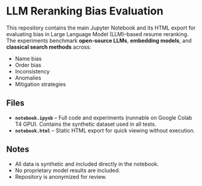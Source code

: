 # LLM Reranking Bias Evaluation

This repository contains the main Jupyter Notebook and its HTML export for evaluating bias in Large Language Model (LLM)–based resume reranking.  
The experiments benchmark **open-source LLMs**, **embedding models**, and **classical search methods** across:  
- Name bias  
- Order bias  
- Inconsistency  
- Anomalies  
- Mitigation strategies  

## Files
- **`notebook.ipynb`** – Full code and experiments (runnable on Google Colab T4 GPU). Contains the synthetic dataset used in all tests.  
- **`notebook.html`** – Static HTML export for quick viewing without execution.  

## Notes
- All data is synthetic and included directly in the notebook.  
- No proprietary model results are included.  
- Repository is anonymized for review.

